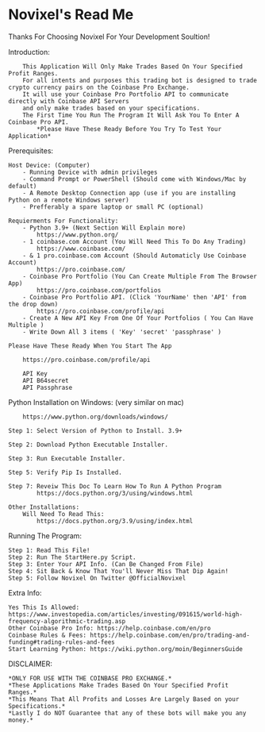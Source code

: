 # Novixel's Read Me

Thanks For Choosing Novixel For Your Development Soultion!

Introduction:

        This Application Will Only Make Trades Based On Your Specified Profit Ranges.
        For all intents and purposes this trading bot is designed to trade crypto currency pairs on the Coinbase Pro Exchange.
        It will use your Coinbase Pro Portfolio API to communicate directly with Coinbase API Servers 
        and only make trades based on your specifications.
        The First Time You Run The Program It Will Ask You To Enter A Coinbase Pro API.
            *Please Have These Ready Before You Try To Test Your Application*

Prerequisites:

    Host Device: (Computer)
        - Running Device with admin privileges
        - Command Prompt or PowerShell (Should come with Windows/Mac by default)
        - A Remote Desktop Connection app (use if you are installing Python on a remote Windows server)
        - Prefferably a spare laptop or small PC (optional)

    Requierments For Functionality:
        - Python 3.9+ (Next Section Will Explain more)
            https://www.python.org/
        - 1 coinbase.com Account (You Will Need This To Do Any Trading)
            https://www.coinbase.com/
        - & 1 pro.coinbase.com Account (Should Automaticly Use Coinbase Account)
            https://pro.coinbase.com/
        - Coinbase Pro Portfolio (You Can Create Multiple From The Browser App)
            https://pro.coinbase.com/portfolios
        - Coinbase Pro Portfolio API. (Click 'YourName' then 'API' from the drop down)
            https://pro.coinbase.com/profile/api
        - Create A New API Key From One Of Your Portfolios ( You Can Have Multiple )
        - Write Down All 3 items ( 'Key' 'secret' 'passphrase' )

    Please Have These Ready When You Start The App

        https://pro.coinbase.com/profile/api
        
        API Key
        API B64secret
        API Passphrase

Python Installation on Windows: (very similar on mac)

        https://www.python.org/downloads/windows/

    Step 1: Select Version of Python to Install. 3.9+

    Step 2: Download Python Executable Installer.

    Step 3: Run Executable Installer.

    Step 5: Verify Pip Is Installed.

    Step 7: Reveiw This Doc To Learn How To Run A Python Program
            https://docs.python.org/3/using/windows.html
    
    Other Installations:
        Will Need To Read This: 
            https://docs.python.org/3.9/using/index.html

Running The Program:

    Step 1: Read This File!
    Step 2: Run The StartHere.py Script.
    Step 3: Enter Your API Info. (Can Be Changed From File)
    Step 4: Sit Back & Know That You'll Never Miss That Dip Again!
    Step 5: Follow Novixel On Twitter @OfficialNovixel

Extra Info:

    Yes This Is Allowed: https://www.investopedia.com/articles/investing/091615/world-high-frequency-algorithmic-trading.asp
    Other Coinbase Pro Info: https://help.coinbase.com/en/pro
    Coinbase Rules & Fees: https://help.coinbase.com/en/pro/trading-and-funding#trading-rules-and-fees
    Start Learning Python: https://wiki.python.org/moin/BeginnersGuide

DISCLAIMER:

    *ONLY FOR USE WITH THE COINBASE PRO EXCHANGE.*
    *These Applications Make Trades Based On Your Specified Profit Ranges.*
    *This Means That All Profits and Losses Are Largely Based on your Specifications.*
    *Lastly I do NOT Guarantee that any of these bots will make you any money.*
